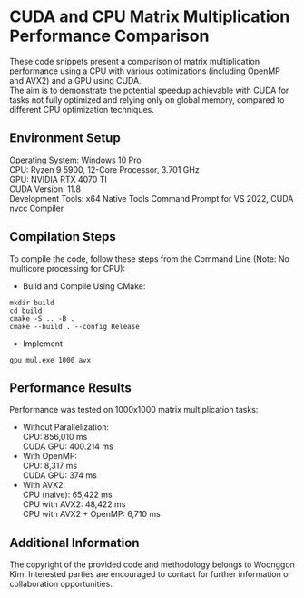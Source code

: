 # CUDA and CPU Matrix Multiplication Performance Comparison
These code snippets present a comparison of matrix multiplication performance using a CPU with various optimizations (including OpenMP and AVX2) and a GPU using CUDA.  
The aim is to demonstrate the potential speedup achievable with CUDA for tasks not fully optimized and relying only on global memory, compared to different CPU optimization techniques.  

  
## Environment Setup
Operating System: Windows 10 Pro  
CPU: Ryzen 9 5900, 12-Core Processor, 3.701 GHz  
GPU: NVIDIA RTX 4070 TI  
CUDA Version: 11.8  
Development Tools: x64 Native Tools Command Prompt for VS 2022, CUDA nvcc Compiler  
  
## Compilation Steps  
To compile the code, follow these steps from the Command Line (Note: No multicore processing for CPU):  
- Build and Compile Using CMake:  
```
mkdir build
cd build
cmake -S .. -B .
cmake --build . --config Release
```
- Implement
```
gpu_mul.exe 1000 avx
```    
## Performance Results  
Performance was tested on 1000x1000 matrix multiplication tasks:  

- Without Parallelization:  
CPU: 856,010 ms  
CUDA GPU: 400.214 ms  
- With OpenMP:  
CPU: 8,317 ms  
CUDA GPU: 374 ms  
- With AVX2:  
CPU (naive): 65,422 ms  
CPU with AVX2: 48,422 ms  
CPU with AVX2 + OpenMP: 6,710 ms

## Additional Information  
The copyright of the provided code and methodology belongs to Woonggon Kim. Interested parties are encouraged to contact for further information or collaboration opportunities.



